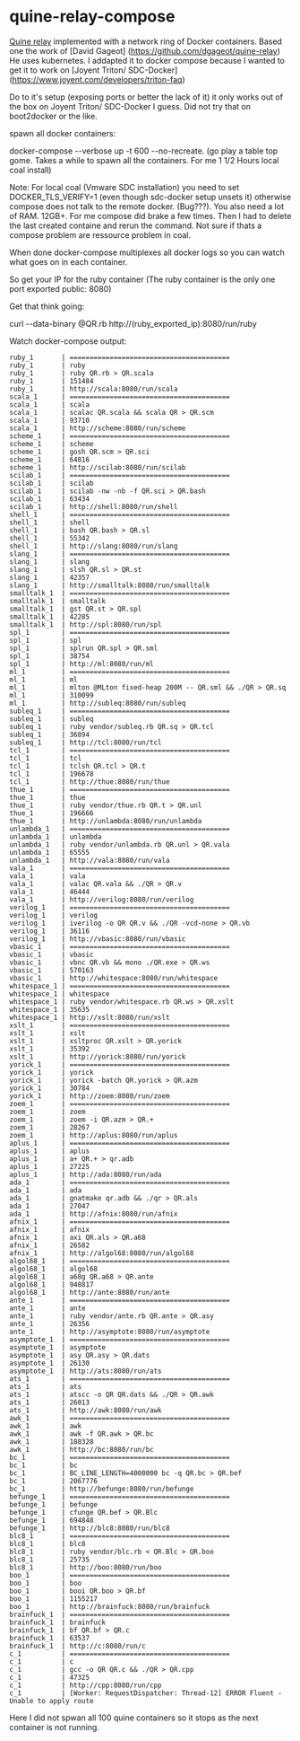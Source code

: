 # quine-relay-compose
[Quine relay](https://github.com/mame/quine-relay) implemented with a network ring of Docker containers.
Based one the work of [David Gageot] (https://github.com/dgageot/quine-relay)
He uses kubernetes. I addapted it to docker compose because I wanted to get it to work on
[Joyent Triton/ SDC-Docker] (https://www.joyent.com/developers/triton-faq)

Do to it's setup (exposing ports or better the lack of it) it only works 
out of the box on Joyent Triton/ SDC-Docker I guess. Did not try that on boot2docker or the like.

spawn all docker containers:

docker-compose --verbose up -t 600 --no-recreate. 
(go play a table top gome. Takes a while to spawn all the containers. For me 1 1/2 Hours local coal install)

Note: For local coal (Vmware SDC installation) you need to set DOCKER_TLS_VERIFY=1 (even though sdc-docker setup unsets it) otherwise compose does not talk to the remote docker. (Bug???). You also need a lot of RAM. 12GB+. 
For me compose did brake a few times. Then I had to delete the last created containe and rerun the command. 
Not sure if thats a compose problem are ressource problem in coal. 

When done docker-compose multiplexes all docker logs so you can watch what goes on in each container.

So get your IP for the ruby container (The ruby container is the only one port exported public: 8080)

Get that think going:

curl --data-binary @QR.rb http://(ruby_exported_ip):8080/run/ruby

Watch docker-compose output:
```
ruby_1       | ========================================
ruby_1       | ruby
ruby_1       | ruby QR.rb > QR.scala
ruby_1       | 151484
ruby_1       | http://scala:8080/run/scala
scala_1      | ========================================
scala_1      | scala
scala_1      | scalac QR.scala && scala QR > QR.scm
scala_1      | 93710
scala_1      | http://scheme:8080/run/scheme
scheme_1     | ========================================
scheme_1     | scheme
scheme_1     | gosh QR.scm > QR.sci
scheme_1     | 64816
scheme_1     | http://scilab:8080/run/scilab
scilab_1     | ========================================
scilab_1     | scilab
scilab_1     | scilab -nw -nb -f QR.sci > QR.bash
scilab_1     | 63434
scilab_1     | http://shell:8080/run/shell
shell_1      | ========================================
shell_1      | shell
shell_1      | bash QR.bash > QR.sl
shell_1      | 55342
shell_1      | http://slang:8080/run/slang
slang_1      | ========================================
slang_1      | slang
slang_1      | slsh QR.sl > QR.st
slang_1      | 42357
slang_1      | http://smalltalk:8080/run/smalltalk
smalltalk_1  | ========================================
smalltalk_1  | smalltalk
smalltalk_1  | gst QR.st > QR.spl
smalltalk_1  | 42285
smalltalk_1  | http://spl:8080/run/spl
spl_1        | ========================================
spl_1        | spl
spl_1        | splrun QR.spl > QR.sml
spl_1        | 38754
spl_1        | http://ml:8080/run/ml
ml_1         | ========================================
ml_1         | ml
ml_1         | mlton @MLton fixed-heap 200M -- QR.sml && ./QR > QR.sq
ml_1         | 310099
ml_1         | http://subleq:8080/run/subleq
subleq_1     | ========================================
subleq_1     | subleq
subleq_1     | ruby vendor/subleq.rb QR.sq > QR.tcl
subleq_1     | 36894
subleq_1     | http://tcl:8080/run/tcl
tcl_1        | ========================================
tcl_1        | tcl
tcl_1        | tclsh QR.tcl > QR.t
tcl_1        | 196678
tcl_1        | http://thue:8080/run/thue
thue_1       | ========================================
thue_1       | thue
thue_1       | ruby vendor/thue.rb QR.t > QR.unl
thue_1       | 196666
thue_1       | http://unlambda:8080/run/unlambda
unlambda_1   | ========================================
unlambda_1   | unlambda
unlambda_1   | ruby vendor/unlambda.rb QR.unl > QR.vala
unlambda_1   | 65555
unlambda_1   | http://vala:8080/run/vala
vala_1       | ========================================
vala_1       | vala
vala_1       | valac QR.vala && ./QR > QR.v
vala_1       | 46444
vala_1       | http://verilog:8080/run/verilog
verilog_1    | ========================================
verilog_1    | verilog
verilog_1    | iverilog -o QR QR.v && ./QR -vcd-none > QR.vb
verilog_1    | 36116
verilog_1    | http://vbasic:8080/run/vbasic
vbasic_1     | ========================================
vbasic_1     | vbasic
vbasic_1     | vbnc QR.vb && mono ./QR.exe > QR.ws
vbasic_1     | 570163
vbasic_1     | http://whitespace:8080/run/whitespace
whitespace_1 | ========================================
whitespace_1 | whitespace
whitespace_1 | ruby vendor/whitespace.rb QR.ws > QR.xslt
whitespace_1 | 35635
whitespace_1 | http://xslt:8080/run/xslt
xslt_1       | ========================================
xslt_1       | xslt
xslt_1       | xsltproc QR.xslt > QR.yorick
xslt_1       | 35392
xslt_1       | http://yorick:8080/run/yorick
yorick_1     | ========================================
yorick_1     | yorick
yorick_1     | yorick -batch QR.yorick > QR.azm
yorick_1     | 30784
yorick_1     | http://zoem:8080/run/zoem
zoem_1       | ========================================
zoem_1       | zoem
zoem_1       | zoem -i QR.azm > QR.+
zoem_1       | 28267
zoem_1       | http://aplus:8080/run/aplus
aplus_1      | ========================================
aplus_1      | aplus
aplus_1      | a+ QR.+ > qr.adb
aplus_1      | 27225
aplus_1      | http://ada:8080/run/ada
ada_1        | ========================================
ada_1        | ada
ada_1        | gnatmake qr.adb && ./qr > QR.als
ada_1        | 27047
ada_1        | http://afnix:8080/run/afnix
afnix_1      | ========================================
afnix_1      | afnix
afnix_1      | axi QR.als > QR.a68
afnix_1      | 26582
afnix_1      | http://algol68:8080/run/algol68
algol68_1    | ========================================
algol68_1    | algol68
algol68_1    | a68g QR.a68 > QR.ante
algol68_1    | 948817
algol68_1    | http://ante:8080/run/ante
ante_1       | ========================================
ante_1       | ante
ante_1       | ruby vendor/ante.rb QR.ante > QR.asy
ante_1       | 26356
ante_1       | http://asymptote:8080/run/asymptote
asymptote_1  | ========================================
asymptote_1  | asymptote
asymptote_1  | asy QR.asy > QR.dats
asymptote_1  | 26130
asymptote_1  | http://ats:8080/run/ats
ats_1        | ========================================
ats_1        | ats
ats_1        | atscc -o QR QR.dats && ./QR > QR.awk
ats_1        | 26013
ats_1        | http://awk:8080/run/awk
awk_1        | ========================================
awk_1        | awk
awk_1        | awk -f QR.awk > QR.bc
awk_1        | 188328
awk_1        | http://bc:8080/run/bc
bc_1         | ========================================
bc_1         | bc
bc_1         | BC_LINE_LENGTH=4000000 bc -q QR.bc > QR.bef
bc_1         | 2067776
bc_1         | http://befunge:8080/run/befunge
befunge_1    | ========================================
befunge_1    | befunge
befunge_1    | cfunge QR.bef > QR.Blc
befunge_1    | 694848
befunge_1    | http://blc8:8080/run/blc8
blc8_1       | ========================================
blc8_1       | blc8
blc8_1       | ruby vendor/blc.rb < QR.Blc > QR.boo
blc8_1       | 25735
blc8_1       | http://boo:8080/run/boo
boo_1        | ========================================
boo_1        | boo
boo_1        | booi QR.boo > QR.bf
boo_1        | 1155217
boo_1        | http://brainfuck:8080/run/brainfuck
brainfuck_1  | ========================================
brainfuck_1  | brainfuck
brainfuck_1  | bf QR.bf > QR.c
brainfuck_1  | 63537
brainfuck_1  | http://c:8080/run/c
c_1          | ========================================
c_1          | c
c_1          | gcc -o QR QR.c && ./QR > QR.cpp
c_1          | 47325
c_1          | http://cpp:8080/run/cpp
c_1          | [Worker: RequestDispatcher: Thread-12] ERROR Fluent - Unable to apply route
```
Here I did not spwan all 100 quine containers so it stops as the next container is not running.






